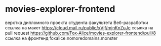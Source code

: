 # movies-explorer-frontend 
верстка дипломного проекта студента факультета Веб-разработки
ссылка на макет https://cloud.mail.ru/public/xVjf/mjnKnZuJc 
ссылка на pull request https://github.com/Fox-Alice/movies-explorer-frontend/pull/8
ссылка на фронтенд foxalice.nomoredomains.monster
